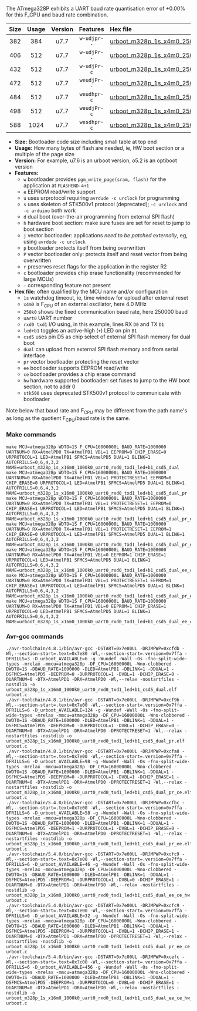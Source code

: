 The ATmega328P exhibits a UART baud rate quantisation error of +0.00% for this F_CPU and baud rate combination.

|Size|Usage|Version|Features|Hex file|
|:-:|:-:|:-:|:-:|:--|
|382|384|u7.7|`w-udjpr--`|[urboot_m328p_1s_x4m0_250k0_uart0_rxd0_txd1_led+b1_csd5_dual.hex](https://raw.githubusercontent.com/stefanrueger/urboot.hex/main/mcus/atmega328p/watchdog_1_s/external_oscillator_x/%2B4m000000_hz/%2B250k0_baud/uart0_rxd0_txd1/led%2Bb1_csd5_dual/urboot_m328p_1s_x4m0_250k0_uart0_rxd0_txd1_led%2Bb1_csd5_dual.hex)|
|406|512|u7.7|`w-udjPr--`|[urboot_m328p_1s_x4m0_250k0_uart0_rxd0_txd1_led+b1_csd5_dual_pr.hex](https://raw.githubusercontent.com/stefanrueger/urboot.hex/main/mcus/atmega328p/watchdog_1_s/external_oscillator_x/%2B4m000000_hz/%2B250k0_baud/uart0_rxd0_txd1/led%2Bb1_csd5_dual/urboot_m328p_1s_x4m0_250k0_uart0_rxd0_txd1_led%2Bb1_csd5_dual_pr.hex)|
|432|512|u7.7|`w-udjPr-c`|[urboot_m328p_1s_x4m0_250k0_uart0_rxd0_txd1_led+b1_csd5_dual_pr_ce.hex](https://raw.githubusercontent.com/stefanrueger/urboot.hex/main/mcus/atmega328p/watchdog_1_s/external_oscillator_x/%2B4m000000_hz/%2B250k0_baud/uart0_rxd0_txd1/led%2Bb1_csd5_dual/urboot_m328p_1s_x4m0_250k0_uart0_rxd0_txd1_led%2Bb1_csd5_dual_pr_ce.hex)|
|472|512|u7.7|`weudjPr--`|[urboot_m328p_1s_x4m0_250k0_uart0_rxd0_txd1_led+b1_csd5_dual_pr_ee.hex](https://raw.githubusercontent.com/stefanrueger/urboot.hex/main/mcus/atmega328p/watchdog_1_s/external_oscillator_x/%2B4m000000_hz/%2B250k0_baud/uart0_rxd0_txd1/led%2Bb1_csd5_dual/urboot_m328p_1s_x4m0_250k0_uart0_rxd0_txd1_led%2Bb1_csd5_dual_pr_ee.hex)|
|484|512|u7.7|`weudhpr-c`|[urboot_m328p_1s_x4m0_250k0_uart0_rxd0_txd1_led+b1_csd5_dual_ee_ce_hw.hex](https://raw.githubusercontent.com/stefanrueger/urboot.hex/main/mcus/atmega328p/watchdog_1_s/external_oscillator_x/%2B4m000000_hz/%2B250k0_baud/uart0_rxd0_txd1/led%2Bb1_csd5_dual/urboot_m328p_1s_x4m0_250k0_uart0_rxd0_txd1_led%2Bb1_csd5_dual_ee_ce_hw.hex)|
|498|512|u7.7|`weudjPr-c`|[urboot_m328p_1s_x4m0_250k0_uart0_rxd0_txd1_led+b1_csd5_dual_pr_ee_ce.hex](https://raw.githubusercontent.com/stefanrueger/urboot.hex/main/mcus/atmega328p/watchdog_1_s/external_oscillator_x/%2B4m000000_hz/%2B250k0_baud/uart0_rxd0_txd1/led%2Bb1_csd5_dual/urboot_m328p_1s_x4m0_250k0_uart0_rxd0_txd1_led%2Bb1_csd5_dual_pr_ee_ce.hex)|
|588|1024|u7.7|`wesdhpr-c`|[urboot_m328p_1s_x4m0_250k0_uart0_rxd0_txd1_led+b1_csd5_dual_ee_ce_hw_stk500.hex](https://raw.githubusercontent.com/stefanrueger/urboot.hex/main/mcus/atmega328p/watchdog_1_s/external_oscillator_x/%2B4m000000_hz/%2B250k0_baud/uart0_rxd0_txd1/led%2Bb1_csd5_dual/urboot_m328p_1s_x4m0_250k0_uart0_rxd0_txd1_led%2Bb1_csd5_dual_ee_ce_hw_stk500.hex)|

- **Size:** Bootloader code size including small table at top end
- **Usage:** How many bytes of flash are needed, ie, HW boot section or a multiple of the page size
- **Version:** For example, u7.6 is an urboot version, o5.2 is an optiboot version
- **Features:**
  + `w` bootloader provides `pgm_write_page(sram, flash)` for the application at `FLASHEND-4+1`
  + `e` EEPROM read/write support
  + `u` uses urprotocol requiring `avrdude -c urclock` for programming
  + `s` uses skeleton of STK500v1 protocol (deprecated); `-c urclock` and `-c arduino` both work
  + `d` dual boot (over-the-air programming from external SPI flash)
  + `h` hardware boot section: make sure fuses are set for reset to jump to boot section
  + `j` vector bootloader: applications *need to be patched externally*, eg, using `avrdude -c urclock`
  + `p` bootloader protects itself from being overwritten
  + `P` vector bootloader only: protects itself and reset vector from being overwritten
  + `r` preserves reset flags for the application in the register R2
  + `c` bootloader provides chip erase functionality (recommended for large MCUs)
  + `-` corresponding feature not present
- **Hex file:** often qualified by the MCU name and/or configuration
  + `1s` watchdog timeout, ie, time window for upload after external reset
  + `x4m0` is F<sub>CPU</sub> of an external oscillator, here 4.0 MHz
  + `250k0` shows the fixed communication baud rate, here 250000 baud
  + `uart0` UART number
  + `rxd0 txd1` I/O using, in this example, lines RX `D0` and TX `D1`
  + `led+b1` toggles an active-high (`+`) LED on pin `B1`
  + `csd5` uses pin D5 as chip select of external SPI flash memory for dual boot
  + `dual` can upload from external SPI flash memory and from serial interface
  + `pr` vector bootloader protecting the reset vector
  + `ee` bootloader supports EEPROM read/write
  + `ce` bootloader provides a chip erase command
  + `hw` hardware supported bootloader: set fuses to jump to the HW boot section, not to addr 0
  + `stk500` uses deprecated STK500v1 protocol to communicate with bootloader


Note below that baud rate and F<sub>CPU</sub> may be different from the path name's as long as the quotient F<sub>CPU</sub>/baud rate is the same.

### Make commands
```
make MCU=atmega328p WDTO=1S F_CPU=16000000L BAUD_RATE=1000000 UARTNUM=0 RX=AtmelPD0 TX=AtmelPD1 VBL=1 EEPROM=0 CHIP_ERASE=0 URPROTOCOL=1 LED=AtmelPB1 SFMCS=AtmelPD5 DUAL=1 BLINK=1 AUTOFRILLS=0,6,4,3,2 NAME=urboot_m328p_1s_x16m0_1000k0_uart0_rxd0_txd1_led+b1_csd5_dual
make MCU=atmega328p WDTO=1S F_CPU=16000000L BAUD_RATE=1000000 UARTNUM=0 RX=AtmelPD0 TX=AtmelPD1 VBL=1 PROTECTRESET=1 EEPROM=0 CHIP_ERASE=0 URPROTOCOL=1 LED=AtmelPB1 SFMCS=AtmelPD5 DUAL=1 BLINK=1 AUTOFRILLS=0,6,4,3,2 NAME=urboot_m328p_1s_x16m0_1000k0_uart0_rxd0_txd1_led+b1_csd5_dual_pr
make MCU=atmega328p WDTO=1S F_CPU=16000000L BAUD_RATE=1000000 UARTNUM=0 RX=AtmelPD0 TX=AtmelPD1 VBL=1 PROTECTRESET=1 EEPROM=0 CHIP_ERASE=1 URPROTOCOL=1 LED=AtmelPB1 SFMCS=AtmelPD5 DUAL=1 BLINK=1 AUTOFRILLS=0,6,4,3,2 NAME=urboot_m328p_1s_x16m0_1000k0_uart0_rxd0_txd1_led+b1_csd5_dual_pr_ce
make MCU=atmega328p WDTO=1S F_CPU=16000000L BAUD_RATE=1000000 UARTNUM=0 RX=AtmelPD0 TX=AtmelPD1 VBL=1 PROTECTRESET=1 EEPROM=1 CHIP_ERASE=0 URPROTOCOL=1 LED=AtmelPB1 SFMCS=AtmelPD5 DUAL=1 BLINK=1 AUTOFRILLS=0,6,4,3,2 NAME=urboot_m328p_1s_x16m0_1000k0_uart0_rxd0_txd1_led+b1_csd5_dual_pr_ee
make MCU=atmega328p WDTO=1S F_CPU=16000000L BAUD_RATE=1000000 UARTNUM=0 RX=AtmelPD0 TX=AtmelPD1 VBL=0 EEPROM=1 CHIP_ERASE=1 URPROTOCOL=1 LED=AtmelPB1 SFMCS=AtmelPD5 DUAL=1 BLINK=1 AUTOFRILLS=0,6,4,3,2 NAME=urboot_m328p_1s_x16m0_1000k0_uart0_rxd0_txd1_led+b1_csd5_dual_ee_ce_hw
make MCU=atmega328p WDTO=1S F_CPU=16000000L BAUD_RATE=1000000 UARTNUM=0 RX=AtmelPD0 TX=AtmelPD1 VBL=1 PROTECTRESET=1 EEPROM=1 CHIP_ERASE=1 URPROTOCOL=1 LED=AtmelPB1 SFMCS=AtmelPD5 DUAL=1 BLINK=1 AUTOFRILLS=0,6,4,3,2 NAME=urboot_m328p_1s_x16m0_1000k0_uart0_rxd0_txd1_led+b1_csd5_dual_pr_ee_ce
make MCU=atmega328p WDTO=1S F_CPU=16000000L BAUD_RATE=1000000 UARTNUM=0 RX=AtmelPD0 TX=AtmelPD1 VBL=0 EEPROM=1 CHIP_ERASE=1 URPROTOCOL=0 LED=AtmelPB1 SFMCS=AtmelPD5 DUAL=1 BLINK=1 AUTOFRILLS=0,6,4,3,2 NAME=urboot_m328p_1s_x16m0_1000k0_uart0_rxd0_txd1_led+b1_csd5_dual_ee_ce_hw_stk500
```

### Avr-gcc commands
```
./avr-toolchain/4.8.1/bin/avr-gcc -DSTART=0x7e80UL -DRJMPWP=0xcfdb -Wl,--section-start=.text=0x7e80 -Wl,--section-start=.version=0x7ffa -DFRILLS=3 -D_urboot_AVAILABLE=6 -g -Wundef -Wall -Os -fno-split-wide-types -mrelax -mmcu=atmega328p -DF_CPU=16000000L -Wno-clobbered -DWDTO=1S -DBAUD_RATE=1000000 -DLED=AtmelPB1 -DBLINK=1 -DDUAL=1 -DSFMCS=AtmelPD5 -DEEPROM=0 -DURPROTOCOL=1 -DVBL=1 -DCHIP_ERASE=0 -DUARTNUM=0 -DTX=AtmelPD1 -DRX=AtmelPD0 -Wl,--relax -nostartfiles -nostdlib -o urboot_m328p_1s_x16m0_1000k0_uart0_rxd0_txd1_led+b1_csd5_dual.elf urboot.c
./avr-toolchain/4.8.1/bin/avr-gcc -DSTART=0x7e00UL -DRJMPWP=0xcf9b -Wl,--section-start=.text=0x7e00 -Wl,--section-start=.version=0x7ffa -DFRILLS=6 -D_urboot_AVAILABLE=124 -g -Wundef -Wall -Os -fno-split-wide-types -mrelax -mmcu=atmega328p -DF_CPU=16000000L -Wno-clobbered -DWDTO=1S -DBAUD_RATE=1000000 -DLED=AtmelPB1 -DBLINK=1 -DDUAL=1 -DSFMCS=AtmelPD5 -DEEPROM=0 -DURPROTOCOL=1 -DVBL=1 -DCHIP_ERASE=0 -DUARTNUM=0 -DTX=AtmelPD1 -DRX=AtmelPD0 -DPROTECTRESET=1 -Wl,--relax -nostartfiles -nostdlib -o urboot_m328p_1s_x16m0_1000k0_uart0_rxd0_txd1_led+b1_csd5_dual_pr.elf urboot.c
./avr-toolchain/4.8.1/bin/avr-gcc -DSTART=0x7e00UL -DRJMPWP=0xcfa8 -Wl,--section-start=.text=0x7e00 -Wl,--section-start=.version=0x7ffa -DFRILLS=6 -D_urboot_AVAILABLE=98 -g -Wundef -Wall -Os -fno-split-wide-types -mrelax -mmcu=atmega328p -DF_CPU=16000000L -Wno-clobbered -DWDTO=1S -DBAUD_RATE=1000000 -DLED=AtmelPB1 -DBLINK=1 -DDUAL=1 -DSFMCS=AtmelPD5 -DEEPROM=0 -DURPROTOCOL=1 -DVBL=1 -DCHIP_ERASE=1 -DUARTNUM=0 -DTX=AtmelPD1 -DRX=AtmelPD0 -DPROTECTRESET=1 -Wl,--relax -nostartfiles -nostdlib -o urboot_m328p_1s_x16m0_1000k0_uart0_rxd0_txd1_led+b1_csd5_dual_pr_ce.elf urboot.c
./avr-toolchain/5.4.0/bin/avr-gcc -DSTART=0x7e00UL -DRJMPWP=0xcfbc -Wl,--section-start=.text=0x7e00 -Wl,--section-start=.version=0x7ffa -DFRILLS=6 -D_urboot_AVAILABLE=58 -g -Wundef -Wall -Os -fno-split-wide-types -mrelax -mmcu=atmega328p -DF_CPU=16000000L -Wno-clobbered -DWDTO=1S -DBAUD_RATE=1000000 -DLED=AtmelPB1 -DBLINK=1 -DDUAL=1 -DSFMCS=AtmelPD5 -DEEPROM=1 -DURPROTOCOL=1 -DVBL=1 -DCHIP_ERASE=0 -DUARTNUM=0 -DTX=AtmelPD1 -DRX=AtmelPD0 -DPROTECTRESET=1 -Wl,--relax -nostartfiles -nostdlib -o urboot_m328p_1s_x16m0_1000k0_uart0_rxd0_txd1_led+b1_csd5_dual_pr_ee.elf urboot.c
./avr-toolchain/5.4.0/bin/avr-gcc -DSTART=0x7e00UL -DRJMPWP=0xcfc9 -Wl,--section-start=.text=0x7e00 -Wl,--section-start=.version=0x7ffa -DFRILLS=6 -D_urboot_AVAILABLE=46 -g -Wundef -Wall -Os -fno-split-wide-types -mrelax -mmcu=atmega328p -DF_CPU=16000000L -Wno-clobbered -DWDTO=1S -DBAUD_RATE=1000000 -DLED=AtmelPB1 -DBLINK=1 -DDUAL=1 -DSFMCS=AtmelPD5 -DEEPROM=1 -DURPROTOCOL=1 -DVBL=0 -DCHIP_ERASE=1 -DUARTNUM=0 -DTX=AtmelPD1 -DRX=AtmelPD0 -Wl,--relax -nostartfiles -nostdlib -o urboot_m328p_1s_x16m0_1000k0_uart0_rxd0_txd1_led+b1_csd5_dual_ee_ce_hw.elf urboot.c
./avr-toolchain/5.4.0/bin/avr-gcc -DSTART=0x7e00UL -DRJMPWP=0xcfc9 -Wl,--section-start=.text=0x7e00 -Wl,--section-start=.version=0x7ffa -DFRILLS=6 -D_urboot_AVAILABLE=32 -g -Wundef -Wall -Os -fno-split-wide-types -mrelax -mmcu=atmega328p -DF_CPU=16000000L -Wno-clobbered -DWDTO=1S -DBAUD_RATE=1000000 -DLED=AtmelPB1 -DBLINK=1 -DDUAL=1 -DSFMCS=AtmelPD5 -DEEPROM=1 -DURPROTOCOL=1 -DVBL=1 -DCHIP_ERASE=1 -DUARTNUM=0 -DTX=AtmelPD1 -DRX=AtmelPD0 -DPROTECTRESET=1 -Wl,--relax -nostartfiles -nostdlib -o urboot_m328p_1s_x16m0_1000k0_uart0_rxd0_txd1_led+b1_csd5_dual_pr_ee_ce.elf urboot.c
./avr-toolchain/5.4.0/bin/avr-gcc -DSTART=0x7c00UL -DRJMPWP=0xcefc -Wl,--section-start=.text=0x7c00 -Wl,--section-start=.version=0x7ffa -DFRILLS=6 -D_urboot_AVAILABLE=456 -g -Wundef -Wall -Os -fno-split-wide-types -mrelax -mmcu=atmega328p -DF_CPU=16000000L -Wno-clobbered -DWDTO=1S -DBAUD_RATE=1000000 -DLED=AtmelPB1 -DBLINK=1 -DDUAL=1 -DSFMCS=AtmelPD5 -DEEPROM=1 -DURPROTOCOL=0 -DVBL=0 -DCHIP_ERASE=1 -DUARTNUM=0 -DTX=AtmelPD1 -DRX=AtmelPD0 -Wl,--relax -nostartfiles -nostdlib -o urboot_m328p_1s_x16m0_1000k0_uart0_rxd0_txd1_led+b1_csd5_dual_ee_ce_hw_stk500.elf urboot.c
```

